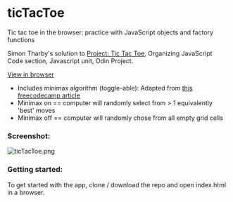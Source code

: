 # ticTacToe
Tic tac toe in the browser: practice with JavaScript objects and factory functions

Simon Tharby's solution to [Project: Tic Tac Toe](https://www.theodinproject.com/courses/javascript/lessons/tic-tac-toe-javascript?ref=lnav), Organizing JavaScript Code section, Javascript unit, Odin Project.

[View in browser](https://jinjagit.github.io/ticTacToe/)

  * Includes minimax algorithm (toggle-able): Adapted from [this freecodecamp article](https://medium.freecodecamp.org/how-to-make-your-tic-tac-toe-game-unbeatable-by-using-the-minimax-algorithm-9d690bad4b37)
  * Minimax on == computer will randomly select from > 1 equivalently 'best' moves
  * Minimax off == computer will randomly chose from all empty grid cells

### Screenshot:

![ticTacToe.png](ticTacToe.png)

### Getting started:

To get started with the app, clone / download the repo and open index.html in a browser.
